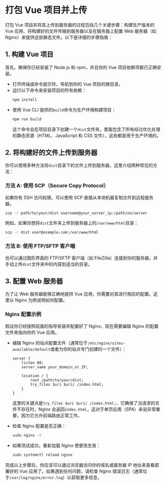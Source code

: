 # 打包 Vue 项目并上传

打包 Vue 项目并将其上传到服务器的过程包括几个关键步骤：构建生产版本的 Vue 应用、将构建好的文件传输到服务器以及在服务器上配置 Web 服务器（如 Nginx）来提供这些静态文件。以下是详细的步骤指南：

## 1. 构建 Vue 项目

首先，确保你已经安装了 Node.js 和 npm，并且你的 Vue 项目依赖项都已正确安装。

- 打开终端或命令提示符，导航到你的 Vue 项目的根目录。
- 运行以下命令来安装项目的所有依赖：
  ```bash
  npm install
  ```
- 使用 Vue CLI 提供的`build`命令为生产环境构建项目：
  ```bash
  npm run build
  ```
  这个命令会在项目目录下创建一个`dist`文件夹，里面包含了所有经过优化处理的静态资源（HTML、JavaScript 和 CSS 文件），这些都是用于生产环境的。

## 2. 将构建好的文件上传到服务器

你可以使用多种方法将`dist`目录下的文件上传到服务器，这里介绍两种常见的方法：

### 方法 A: 使用 SCP（Secure Copy Protocol）

如果你有 SSH 访问权限，可以使用 SCP 直接从本地机器复制文件到远程服务器。

```bash
scp -r path/to/your/dist username@your_server_ip:/path/on/server
```

例如，如果你想将`dist`文件夹上传到服务器上的`/var/www/html`目录：

```bash
scp -r dist user@example.com:/var/www/html
```

### 方法 B: 使用 FTP/SFTP 客户端

也可以通过图形界面的 FTP/SFTP 客户端（如 FileZilla）连接到你的服务器，并手动上传`dist`文件夹中的内容到适当的目录。

## 3. 配置 Web 服务器

为了让 Web 服务器能够正确地提供 Vue 应用，你需要对其进行相应的配置。这里以 Nginx 为例说明如何配置。

### Nginx 配置示例

假设你已经按照前面的指导安装并配置好了 Nginx，现在需要编辑 Nginx 的配置文件来指向你的 Vue 应用。

- 编辑 Nginx 的站点配置文件（通常位于`/etc/nginx/sites-available/default`或者为你的站点专门创建的一个文件）：

  ```nginx
  server {
      listen 80;
      server_name your_domain_or_IP;

      location / {
          root /path/to/your/dist;
          try_files $uri $uri/ /index.html;
      }
  }
  ```

  这里的关键点是`try_files $uri $uri/ /index.html;`，它确保了当请求的文件不存在时，Nginx 会返回`index.html`，这对于单页应用（SPA）来说非常重要，因为它允许前端路由正常工作。

- 检查 Nginx 配置是否正确：

  ```bash
  sudo nginx -t
  ```

- 如果测试成功，重新加载 Nginx 使更改生效：
  ```bash
  sudo systemctl reload nginx
  ```

完成以上步骤后，你应该可以通过浏览器访问你的域名或服务器 IP 地址来查看部署好的 Vue 应用了。如果遇到任何问题，请检查 Nginx 错误日志（通常位于`/var/log/nginx/error.log`）以获取更多信息。
